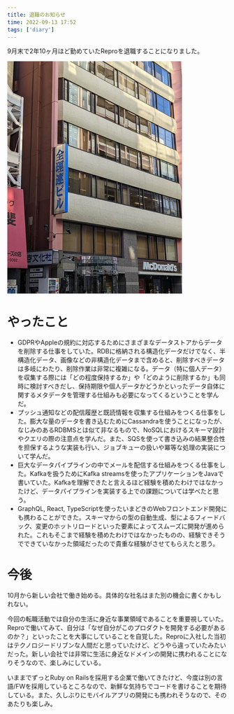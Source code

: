 ```yaml
---
title: 退職のお知らせ
time: 2022-09-13 17:52
tags: ['diary']
---
```


9月末で2年10ヶ月ほど勤めていたReproを退職することになりました。

![](./zenriren.jpg "代々木駅前の全理連ビル")

# やったこと
* GDPRやAppleの規約に対応するためにさまざまなデータストアからデータを削除する仕事をしていた。RDBに格納される構造化データだけでなく、半構造化データ、画像などの非構造化データまで含めると、削除すべきデータは多岐にわたり、削除作業は非常に複雑になる。データ（特に個人データ）を収集する際には「どの程度保持するか」や「どのように削除するか」も同時に検討すべきだし、保持期限や個人データかどうかといったデータ自体に関するメタデータを管理する仕組みも必要になってくるということを学んだ。
* プッシュ通知などの配信履歴と既読情報を収集する仕組みをつくる仕事をした。膨大な量のデータを書き込むためにCassandraを使うことになったが、なじみのあるRDBMSとは似て非なるもので、NoSQLにおけるスキーマ設計やクエリの際の注意点を学んだ。また、SQSを使って書き込みの結果整合性を担保するような実装も行い、ジョブキューの扱いや冪等な処理の実装について学んだ。
* 巨大なデータパイプラインの中でメールを配信する仕組みをつくる仕事をした。Kafkaを扱うためにKafka streamsを使ったアプリケーションをJavaで書いていた。Kafkaを理解できたと言えるほど経験を積めたわけではなかったけど、データパイプラインを実装する上での課題については学べたと思う。
* GraphQL, React, TypeScriptを使ったいまどきのWebフロントエンド開発にも携わることができた。スキーマからの型の自動生成、型によるフィードバック、変更のホットリロードといった要素によってスムーズに開発が進められた。これもそこまで経験を積めたわけではなかったものの、経験できそうでできていなかった領域だったので貴重な経験がさせてもらえたと思う。

# 今後
10月から新しい会社で働き始める。具体的な社名はまた別の機会に書くかもしれない。

今回の転職活動では自分の生活に身近な事業領域であることを重要視していた。Reproで働いてみて、自分は「なぜ自分がこのプロダクトを開発する必要があるのか？」といったことを大事にしていることを自覚した。Reproに入社した当初はテクノロジードリブンな人間だと思っていたけど、どうやら違っていたみたいだった。新しい会社では非常に生活に身近なドメインの開発に携われることになりそうなので、楽しみにしている。

いままでずっとRuby on Railsを採用する企業で働いてきたけど、今度は別の言語/FWを採用しているところなので、新鮮な気持ちでコードを書けることを期待している。また、久しぶりにモバイルアプリの開発にも携われそうなので、そのあたりも楽しみ。
